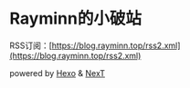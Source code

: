 # Rayminn的小破站

RSS订阅：[https://blog.rayminn.top/rss2.xml](https://blog.rayminn.top/rss2.xml)

powered by [Hexo](https://hexo.io/zh-cn/) & [NexT](https://theme-next.js.org/)